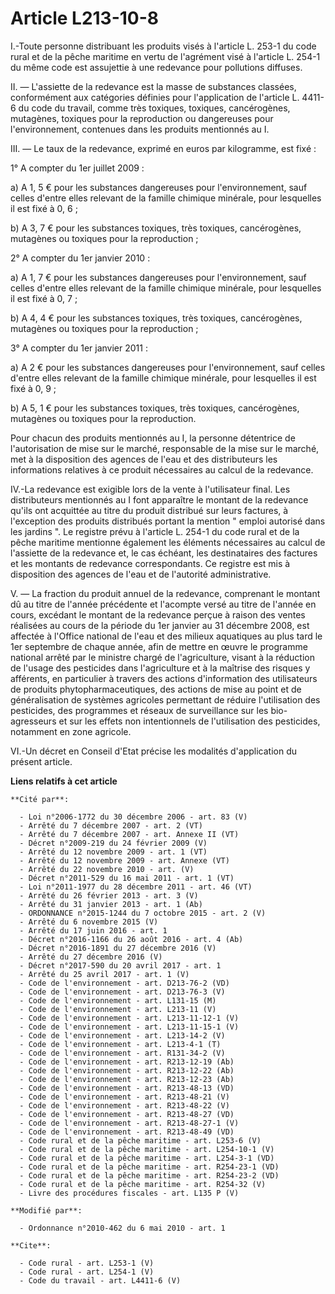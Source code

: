 # Article L213-10-8

I.-Toute personne distribuant les produits visés à l'article L. 253-1 du code rural et de la pêche maritime en vertu de
l'agrément visé à l'article L. 254-1 du même code est assujettie à une redevance pour pollutions diffuses. 

II. ― L'assiette de la redevance est la masse de substances classées, conformément aux catégories définies pour l'application
de l'article L. 4411-6 du code du travail, comme très toxiques, toxiques, cancérogènes, mutagènes, toxiques pour la
reproduction ou dangereuses pour l'environnement, contenues dans les produits mentionnés au I. 

III. ― Le taux de la redevance, exprimé en euros par kilogramme, est fixé : 

1° A compter du 1er juillet 2009 : 

a) A 1, 5 € pour les substances dangereuses pour l'environnement, sauf celles d'entre elles relevant de la famille chimique
minérale, pour lesquelles il est fixé à 0, 6 ; 

b) A 3, 7 € pour les substances toxiques, très toxiques, cancérogènes, mutagènes ou toxiques pour la reproduction ; 

2° A compter du 1er janvier 2010 : 

a) A 1, 7 € pour les substances dangereuses pour l'environnement, sauf celles d'entre elles relevant de la famille chimique
minérale, pour lesquelles il est fixé à 0, 7 ; 

b) A 4, 4 € pour les substances toxiques, très toxiques, cancérogènes, mutagènes ou toxiques pour la reproduction ; 

3° A compter du 1er janvier 2011 : 

a) A 2 € pour les substances dangereuses pour l'environnement, sauf celles d'entre elles relevant de la famille chimique
minérale, pour lesquelles il est fixé à 0, 9 ; 

b) A 5, 1 € pour les substances toxiques, très toxiques, cancérogènes, mutagènes ou toxiques pour la reproduction. 

Pour chacun des produits mentionnés au I, la personne détentrice de l'autorisation de mise sur le marché, responsable de la
mise sur le marché, met à la disposition des agences de l'eau et des distributeurs les informations relatives à ce produit
nécessaires au calcul de la redevance. 

IV.-La redevance est exigible lors de la vente à l'utilisateur final. Les distributeurs mentionnés au I font apparaître le
montant de la redevance qu'ils ont acquittée au titre du produit distribué sur leurs factures, à l'exception des produits
distribués portant la mention " emploi autorisé dans les jardins ". Le registre prévu à l'article L. 254-1 du code rural et
de la pêche maritime  mentionne également les éléments nécessaires au calcul de l'assiette de la redevance et, le cas
échéant, les destinataires des factures et les montants de redevance correspondants. Ce registre est mis à disposition des
agences de l'eau et de l'autorité administrative.

V. ― La fraction du produit annuel de la redevance, comprenant le montant dû au titre de l'année précédente et l'acompte
versé au titre de l'année en cours, excédant le montant de la redevance perçue à raison des ventes réalisées au cours de la
période du 1er janvier au 31 décembre 2008, est affectée à l'Office national de l'eau et des milieux aquatiques au plus tard
le 1er septembre de chaque année, afin de mettre en œuvre le programme national arrêté par le ministre chargé de
l'agriculture, visant à la réduction de l'usage des pesticides dans l'agriculture et à la maîtrise des risques y afférents,
en particulier à travers des actions d'information des utilisateurs de produits phytopharmaceutiques, des actions de mise au
point et de généralisation de systèmes agricoles permettant de réduire l'utilisation des pesticides, des programmes et
réseaux de surveillance sur les bio-agresseurs et sur les effets non intentionnels de l'utilisation des pesticides, notamment
en zone agricole. 

VI.-Un décret en Conseil d'Etat précise les modalités d'application du présent article.

**Liens relatifs à cet article**

	**Cité par**:

	  - Loi n°2006-1772 du 30 décembre 2006 - art. 83 (V)
	  - Arrêté du 7 décembre 2007 - art. 2 (VT)
	  - Arrêté du 7 décembre 2007 - art. Annexe II (VT)
	  - Décret n°2009-219 du 24 février 2009 (V)
	  - Arrêté du 12 novembre 2009 - art. 1 (VT)
	  - Arrêté du 12 novembre 2009 - art. Annexe (VT)
	  - Arrêté du 22 novembre 2010 - art. (V)
	  - Décret n°2011-529 du 16 mai 2011 - art. 1 (VT)
	  - Loi n°2011-1977 du 28 décembre 2011 - art. 46 (VT)
	  - Arrêté du 26 février 2013 - art. 3 (V)
	  - Arrêté du 31 janvier 2013 - art. 1 (Ab)
	  - ORDONNANCE n°2015-1244 du 7 octobre 2015 - art. 2 (V)
	  - Arrêté du 6 novembre 2015 (V)
	  - Arrêté du 17 juin 2016 - art. 1
	  - Décret n°2016-1166 du 26 août 2016 - art. 4 (Ab)
	  - Décret n°2016-1891 du 27 décembre 2016 (V)
	  - Arrêté du 27 décembre 2016 (V)
	  - Décret n°2017-590 du 20 avril 2017 - art. 1
	  - Arrêté du 25 avril 2017 - art. 1 (V)
	  - Code de l'environnement - art. D213-76-2 (VD)
	  - Code de l'environnement - art. D213-76-3 (V)
	  - Code de l'environnement - art. L131-15 (M)
	  - Code de l'environnement - art. L213-11 (V)
	  - Code de l'environnement - art. L213-11-12-1 (V)
	  - Code de l'environnement - art. L213-11-15-1 (V)
	  - Code de l'environnement - art. L213-14-2 (V)
	  - Code de l'environnement - art. L213-4-1 (T)
	  - Code de l'environnement - art. R131-34-2 (V)
	  - Code de l'environnement - art. R213-12-19 (Ab)
	  - Code de l'environnement - art. R213-12-22 (Ab)
	  - Code de l'environnement - art. R213-12-23 (Ab)
	  - Code de l'environnement - art. R213-48-13 (VD)
	  - Code de l'environnement - art. R213-48-21 (V)
	  - Code de l'environnement - art. R213-48-22 (V)
	  - Code de l'environnement - art. R213-48-27 (VD)
	  - Code de l'environnement - art. R213-48-27-1 (V)
	  - Code de l'environnement - art. R213-48-49 (VD)
	  - Code rural et de la pêche maritime - art. L253-6 (V)
	  - Code rural et de la pêche maritime - art. L254-10-1 (V)
	  - Code rural et de la pêche maritime - art. L254-3-1 (VD)
	  - Code rural et de la pêche maritime - art. R254-23-1 (VD)
	  - Code rural et de la pêche maritime - art. R254-23-2 (VD)
	  - Code rural et de la pêche maritime - art. R254-32 (V)
	  - Livre des procédures fiscales - art. L135 P (V)

	**Modifié par**:

	  - Ordonnance n°2010-462 du 6 mai 2010 - art. 1

	**Cite**:

	  - Code rural - art. L253-1 (V)
	  - Code rural - art. L254-1 (V)
	  - Code du travail - art. L4411-6 (V)
